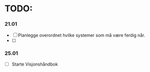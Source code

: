 # TODO:


### 21.01
- [ ] Planlegge overordnet hvilke systemer som må være ferdig når.
- [ ] 

### 25.01
- [ ] Starte Visjonshåndbok
